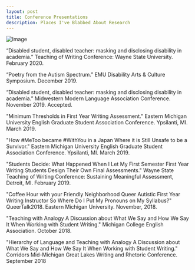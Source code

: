 ```yaml
---
layout: post
title: Conference Presentations
description: Places I've Blabbed About Research
---
```


![Image](/gradfolio/assets/images/egsa.jpg "Vee")

“Disabled student, disabled teacher: masking and disclosing disability in academia.” Teaching of Writing Conference: Wayne State University. February 2020. 

“Poetry from the Autism Spectrum.” EMU Disability Arts & Culture Symposium. December 2019. 

“Disabled student, disabled teacher: masking and disclosing disability in academia.” Midwestern Modern Language Association Conference. November 2019. Accepted. 

"Minimum Thresholds in First Year Writing Assessment." Eastern Michigan University English Graduate Student Association Conference. Ypsilanti, MI. March 2019. 

"How #MeToo became #WithYou in a Japan Where it is Still Unsafe to be a Survivor." Eastern Michigan University English Graduate Student Association Conference. Ypsilanti, MI. March 2019.

"Students Decide: What Happened When I Let My First Semester First Year Writing Students Design Their Own Final Assessments." Wayne State Teaching of Writing Conference: Sustaining Meaningful Assessment, Detroit, MI. February 2019.

"Coffee Hour with your Friendly Neighborhood Queer Autistic First Year Writing Instructor So Where Do I Put My Pronouns on My Syllabus?" QueerTalk2018. Eastern Michigan University. November, 2018.

"Teaching with Analogy A Discussion about What We Say and How We Say It When Working with Student Writing." Michigan College English Association. October 2018.

"Hierarchy of Language and Teaching with Analogy A Discussion about What We Say and How We Say It When Working with Student Writing." Corridors Mid-Michigan Great Lakes Writing and Rhetoric Conference. September 2018